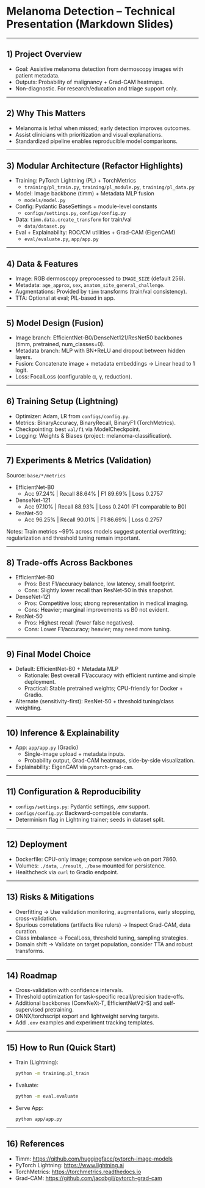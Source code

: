 # Melanoma Detection – Technical Presentation (Markdown Slides)

---

## 1) Project Overview

- Goal: Assistive melanoma detection from dermoscopy images with patient metadata.
- Outputs: Probability of malignancy + Grad-CAM heatmaps.
- Non-diagnostic. For research/education and triage support only.

---

## 2) Why This Matters

- Melanoma is lethal when missed; early detection improves outcomes.
- Assist clinicians with prioritization and visual explanations.
- Standardized pipeline enables reproducible model comparisons.

---

## 3) Modular Architecture (Refactor Highlights)

- Training: PyTorch Lightning (PL) + TorchMetrics
  - `training/pl_train.py`, `training/pl_module.py`, `training/pl_data.py`
- Model: Image backbone (timm) + Metadata MLP fusion
  - `models/model.py`
- Config: Pydantic BaseSettings + module-level constants
  - `configs/settings.py`, `configs/config.py`
- Data: `timm.data.create_transform` for train/val
  - `data/dataset.py`
- Eval + Explainability: ROC/CM utilities + Grad-CAM (EigenCAM)
  - `eval/evaluate.py`, `app/app.py`

---

## 4) Data & Features

- Image: RGB dermoscopy preprocessed to `IMAGE_SIZE` (default 256).
- Metadata: `age_approx`, `sex`, `anatom_site_general_challenge`.
- Augmentations: Provided by `timm` transforms (train/val consistency).
- TTA: Optional at eval; PIL-based in app.

---

## 5) Model Design (Fusion)

- Image branch: EfficientNet-B0/DenseNet121/ResNet50 backbones (timm, pretrained, num_classes=0).
- Metadata branch: MLP with BN+ReLU and dropout between hidden layers.
- Fusion: Concatenate image + metadata embeddings → Linear head to 1 logit.
- Loss: FocalLoss (configurable α, γ, reduction).

---

## 6) Training Setup (Lightning)

- Optimizer: Adam, LR from `configs/config.py`.
- Metrics: BinaryAccuracy, BinaryRecall, BinaryF1 (TorchMetrics).
- Checkpointing: best `val/f1` via ModelCheckpoint.
- Logging: Weights & Biases (project: melanoma-classification).

---

## 7) Experiments & Metrics (Validation)

Source: `base/*/metrics`

- EfficientNet-B0
  - Acc 97.24% | Recall 88.64% | F1 89.69% | Loss 0.2757
- DenseNet-121
  - Acc 97.10% | Recall 88.93% | Loss 0.2401 (F1 comparable to B0)
- ResNet-50
  - Acc 96.25% | Recall 90.01% | F1 86.69% | Loss 0.2757

Notes: Train metrics ~99% across models suggest potential overfitting; regularization and threshold tuning remain important.

---

## 8) Trade-offs Across Backbones

- EfficientNet-B0
  - Pros: Best F1/accuracy balance, low latency, small footprint.
  - Cons: Slightly lower recall than ResNet-50 in this snapshot.
- DenseNet-121
  - Pros: Competitive loss; strong representation in medical imaging.
  - Cons: Heavier; marginal improvements vs B0 not evident.
- ResNet-50
  - Pros: Highest recall (fewer false negatives).
  - Cons: Lower F1/accuracy; heavier; may need more tuning.

---

## 9) Final Model Choice

- Default: EfficientNet-B0 + Metadata MLP
  - Rationale: Best overall F1/accuracy with efficient runtime and simple deployment.
  - Practical: Stable pretrained weights; CPU-friendly for Docker + Gradio.
- Alternate (sensitivity-first): ResNet-50 + threshold tuning/class weighting.

---

## 10) Inference & Explainability

- App: `app/app.py` (Gradio)
  - Single-image upload + metadata inputs.
  - Probability output, Grad-CAM heatmaps, side-by-side visualization.
- Explainability: EigenCAM via `pytorch-grad-cam`.

---

## 11) Configuration & Reproducibility

- `configs/settings.py`: Pydantic settings, .env support.
- `configs/config.py`: Backward-compatible constants.
- Determinism flag in Lightning trainer; seeds in dataset split.

---

## 12) Deployment

- Dockerfile: CPU-only image; compose service `web` on port 7860.
- Volumes: `./data`, `./result`, `./base` mounted for persistence.
- Healthcheck via `curl` to Gradio endpoint.

---

## 13) Risks & Mitigations

- Overfitting → Use validation monitoring, augmentations, early stopping, cross-validation.
- Spurious correlations (artifacts like rulers) → Inspect Grad-CAM, data curation.
- Class imbalance → FocalLoss, threshold tuning, sampling strategies.
- Domain shift → Validate on target population, consider TTA and robust transforms.

---

## 14) Roadmap

- Cross-validation with confidence intervals.
- Threshold optimization for task-specific recall/precision trade-offs.
- Additional backbones (ConvNeXt-T, EfficientNetV2-S) and self-supervised pretraining.
- ONNX/torchscript export and lightweight serving targets.
- Add `.env` examples and experiment tracking templates.

---

## 15) How to Run (Quick Start)

- Train (Lightning):
  ```bash
  python -m training.pl_train
  ```
- Evaluate:
  ```bash
  python -m eval.evaluate
  ```
- Serve App:
  ```bash
  python app/app.py
  ```

---

## 16) References

- Timm: https://github.com/huggingface/pytorch-image-models
- PyTorch Lightning: https://www.lightning.ai
- TorchMetrics: https://torchmetrics.readthedocs.io
- Grad-CAM: https://github.com/jacobgil/pytorch-grad-cam
